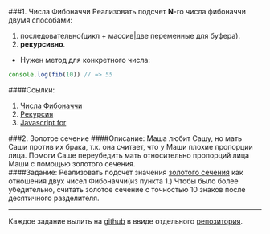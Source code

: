 ###1. Числа Фибоначчи
Реализовать подсчет **N**-го числа фибоначчи двумя способами:
 1. последовательно(цикл + массив|две переменные для буфера).
 2. **рекурсивно**.
 
 - Нужен метод для конкретного числа:
````javascript
console.log(fib(10)) // => 55 
````

####Ссылки:
1. [Числа Фибоначчи](https://ru.wikipedia.org/wiki/%D0%A7%D0%B8%D1%81%D0%BB%D0%B0_%D0%A4%D0%B8%D0%B1%D0%BE%D0%BD%D0%B0%D1%87%D1%87%D0%B8)
2. [Рекурсия](https://ru.wikipedia.org/wiki/%D0%A0%D0%B5%D0%BA%D1%83%D1%80%D1%81%D0%B8%D1%8F#.D0.92_.D0.BF.D1.80.D0.BE.D0.B3.D1.80.D0.B0.D0.BC.D0.BC.D0.B8.D1.80.D0.BE.D0.B2.D0.B0.D0.BD.D0.B8.D0.B8)
3. [Javascript for](https://developer.mozilla.org/en-US/docs/Web/JavaScript/Reference/Statements/for)

###2. Золотое сечение
####Описание:
  Маша любит Сашу, но мать Саши против их брака, т.к. она считает, что у Маши плохие пропорции лица. Помоги Саше переубедить мать относительно пропорций лица Маши с помощью золотого сечения.  
####Задание:
Реализовать подсчет значения [золотого сечения](https://ru.wikipedia.org/wiki/%D0%97%D0%BE%D0%BB%D0%BE%D1%82%D0%BE%D0%B5_%D1%81%D0%B5%D1%87%D0%B5%D0%BD%D0%B8%D0%B5) как отношения двух чисел Фибоначчи(из пункта 1.)
Чтобы было более убедительно, считать золотое сечение с точностью 10 знаков после десятичного разделителя.

-----------------
Каждое задание вылить на [github](https://github.com/) в ввиде отдельного [репозитория](https://help.github.com/articles/create-a-repo/).
